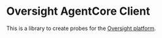 # Oversight AgentCore Client

This is a library to create probes for the [Oversight platform](https://oversig.ht).

